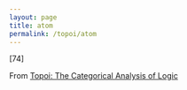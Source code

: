 ```yaml
---
layout: page
title: atom
permalink: /topoi/atom
---
```

[74]


From [Topoi: The Categorical Analysis of Logic](https://mathgloss.github.io/MathGloss/topoi.html)
